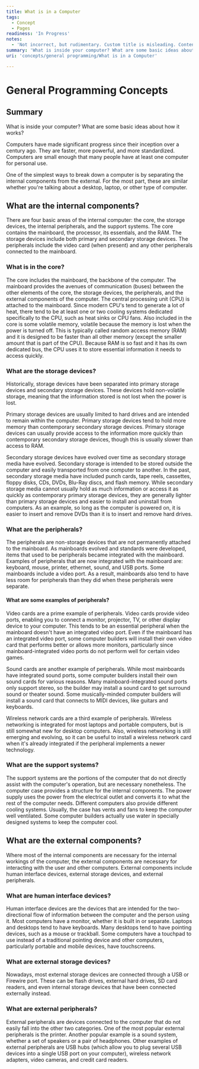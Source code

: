 ```yaml
---
title: What is in a Computer
tags:
  - Concept
  - Pages
readiness: 'In Progress'
notes:
  - 'Not incorrect, but rudimentary. Custom title is misleading. Content needs updating. Content only visible in "Edit Source" mode.'
summary: 'What is inside your computer? What are some basic ideas about how it works?'
uri: 'concepts/general programming/What is in a Computer'

---
```

# General Programming Concepts

## Summary

What is inside your computer? What are some basic ideas about how it works?

Computers have made significant progress since their inception over a century ago. They are faster, more powerful, and more standardized. Computers are small enough that many people have at least one computer for personal use.

One of the simplest ways to break down a computer is by separating the internal components from the external. For the most part, these are similar whether you're talking about a desktop, laptop, or other type of computer.

## What are the internal components?

There are four basic areas of the internal computer: the core, the storage devices, the internal peripherals, and the support systems. The core contains the mainboard, the processor, its essentials, and the RAM. The storage devices include both primary and secondary storage devices. The peripherals include the video card (when present) and any other peripherals connected to the mainboard.

### What is in the core?

The core includes the mainboard, the backbone of the computer. The mainboard provides the avenues of communication (buses) between the other elements of the core, the storage devices, the peripherals, and the external components of the computer. The central processing unit (CPU) is attached to the mainboard. Since modern CPU's tend to generate a lot of heat, there tend to be at least one or two cooling systems dedicated specifically to the CPU, such as heat sinks or CPU fans. Also included in the core is some volatile memory, volatile because the memory is lost when the power is turned off. This is typically called random access memory (RAM) and it is designed to be faster than all other memory (except the smaller amount that is part of the CPU). Because RAM is so fast and it has its own dedicated bus, the CPU uses it to store essential information it needs to access quickly.

### What are the storage devices?

Historically, storage devices have been separated into primary storage devices and secondary storage devices. These devices hold non-volatile storage, meaning that the information stored is not lost when the power is lost.

Primary storage devices are usually limited to hard drives and are intended to remain within the computer. Primary storage devices tend to hold more memory than contemporary secondary storage devices. Primary storage devices can usually provide access to the information more quickly than contemporary secondary storage devices, though this is usually slower than access to RAM.

Secondary storage devices have evolved over time as secondary storage media have evolved. Secondary storage is intended to be stored outside the computer and easily transported from one computer to another. In the past, secondary storage media have included punch cards, tape reels, cassettes, floppy disks, CDs, DVDs, Blu-Ray discs, and flash memory. While secondary storage media cannot usually hold as much information or access it as quickly as contemporary primary storage devices, they are generally lighter than primary storage devices and easier to install and uninstall from computers. As an example, so long as the computer is powered on, it is easier to insert and remove DVDs than it is to insert and remove hard drives.

### What are the peripherals?

The peripherals are non-storage devices that are not permanently attached to the mainboard. As mainboards evolved and standards were developed, items that used to be peripherals became integrated with the mainboard. Examples of peripherals that are now integrated with the mainboard are: keyboard, mouse, printer, ethernet, sound, and USB ports. Some mainboards include a video port. As a result, mainboards also tend to have less room for peripherals than they did when these peripherals were separate.

#### What are some examples of peripherals?

Video cards are a prime example of peripherals. Video cards provide video ports, enabling you to connect a monitor, projector, TV, or other display device to your computer. This tends to be an essential peripheral when the mainboard doesn't have an integrated video port. Even if the mainboard has an integrated video port, some computer builders will install their own video card that performs better or allows more monitors, particularly since mainboard-integrated video ports do not perform well for certain video games.

Sound cards are another example of peripherals. While most mainboards have integrated sound ports, some computer builders install their own sound cards for various reasons. Many mainboard-integrated sound ports only support stereo, so the builder may install a sound card to get surround sound or theater sound. Some musically-minded computer builders will install a sound card that connects to MIDI devices, like guitars and keyboards.

Wireless network cards are a third example of peripherals. Wireless networking is integrated for most laptops and portable computers, but is still somewhat new for desktop computers. Also, wireless networking is still emerging and evolving, so it can be useful to install a wireless network card when it's already integrated if the peripheral implements a newer technology.

### What are the support systems?

The support systems are the portions of the computer that do not directly assist with the computer's operation, but are necessary nonetheless. The computer case provides a structure for the internal components. The power supply uses the power from the electrical outlet and converts it to what the rest of the computer needs. Different computers also provide different cooling systems. Usually, the case has vents and fans to keep the computer well ventilated. Some computer builders actually use water in specially designed systems to keep the computer cool.

## What are the external components?

Where most of the internal components are necessary for the internal workings of the computer, the external components are necessary for interacting with the user and other computers. External components include human interface devices, external storage devices, and external peripherals.

### What are human interface devices?

Human interface devices are the devices that are intended for the two-directional flow of information between the computer and the person using it. Most computers have a monitor, whether it is built in or separate. Laptops and desktops tend to have keyboards. Many desktops tend to have pointing devices, such as a mouse or trackball. Some computers have a touchpad to use instead of a traditional pointing device and other computers, particularly portable and mobile devices, have touchscreens.

### What are external storage devices?

Nowadays, most external storage devices are connected through a USB or Firewire port. These can be flash drives, external hard drives, SD card readers, and even internal storage devices that have been connected externally instead.

### What are external peripherals?

External peripherals are devices connected to the computer that do not easily fall into the other two categories. One of the most popular external peripherals is the printer. Another popular example is a sound system, whether a set of speakers or a pair of headphones. Other examples of external peripherals are USB hubs (which allow you to plug several USB devices into a single USB port on your computer), wireless network adapters, video cameras, and credit card readers.

